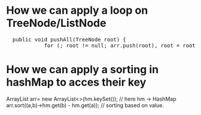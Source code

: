 # How we can apply a loop on TreeNode/ListNode
<pre>  public void pushAll(TreeNode root) {
            for (; root != null; arr.push(root), root = root.left); }  </pre>

# How we can apply a sorting in hashMap to acces their key 
<prev>
            ArrayList<Integer> arr= new ArrayList<>(hm.keySet()); // here hm -> HashMap
            arr.sort((a,b)->hm.get(b) - hm.get(a)); // sorting based on value.<prev/>

